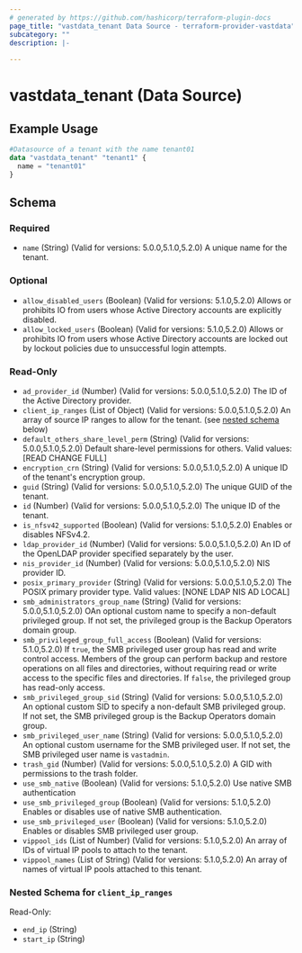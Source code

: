 ```yaml
---
# generated by https://github.com/hashicorp/terraform-plugin-docs
page_title: "vastdata_tenant Data Source - terraform-provider-vastdata"
subcategory: ""
description: |-
  
---
```


# vastdata_tenant (Data Source)



## Example Usage

```terraform
#Datasource of a tenant with the name tenant01
data "vastdata_tenant" "tenant1" {
  name = "tenant01"
}
```

<!-- schema generated by tfplugindocs -->
## Schema

### Required

- `name` (String) (Valid for versions: 5.0.0,5.1.0,5.2.0) A unique name for the tenant.

### Optional

- `allow_disabled_users` (Boolean) (Valid for versions: 5.1.0,5.2.0) Allows or prohibits IO from users whose Active Directory accounts are explicitly disabled.
- `allow_locked_users` (Boolean) (Valid for versions: 5.1.0,5.2.0) Allows or prohibits IO from users whose Active Directory accounts are locked out by lockout policies due to unsuccessful login attempts.

### Read-Only

- `ad_provider_id` (Number) (Valid for versions: 5.0.0,5.1.0,5.2.0) The ID of the Active Directory provider.
- `client_ip_ranges` (List of Object) (Valid for versions: 5.0.0,5.1.0,5.2.0) An array of source IP ranges to allow for the tenant. (see [nested schema](#nestedatt--client_ip_ranges) below)
- `default_others_share_level_perm` (String) (Valid for versions: 5.0.0,5.1.0,5.2.0) Default share-level permissions for others. Valid values: [READ CHANGE FULL]
- `encryption_crn` (String) (Valid for versions: 5.0.0,5.1.0,5.2.0) A unique ID of the tenant's encryption group.
- `guid` (String) (Valid for versions: 5.0.0,5.1.0,5.2.0) The unique GUID of the tenant.
- `id` (Number) (Valid for versions: 5.0.0,5.1.0,5.2.0) The unique ID of the tenant.
- `is_nfsv42_supported` (Boolean) (Valid for versions: 5.1.0,5.2.0) Enables or disables NFSv4.2.
- `ldap_provider_id` (Number) (Valid for versions: 5.0.0,5.1.0,5.2.0) An ID of the OpenLDAP provider specified separately by the user.
- `nis_provider_id` (Number) (Valid for versions: 5.0.0,5.1.0,5.2.0) NIS provider ID.
- `posix_primary_provider` (String) (Valid for versions: 5.0.0,5.1.0,5.2.0) The POSIX primary provider type. Valid values: [NONE LDAP NIS AD LOCAL]
- `smb_administrators_group_name` (String) (Valid for versions: 5.0.0,5.1.0,5.2.0) OAn optional custom name to specify a non-default privileged group. If not set, the privileged group is the Backup Operators domain group.
- `smb_privileged_group_full_access` (Boolean) (Valid for versions: 5.1.0,5.2.0) If `true`, the SMB privileged user group has read and write control access. Members of the group can perform backup and restore operations on all files and directories, without requiring read or write access to the specific files and directories. If `false`, the privileged group has read-only access.
- `smb_privileged_group_sid` (String) (Valid for versions: 5.0.0,5.1.0,5.2.0) An optional custom SID to specify a non-default SMB privileged group. If not set, the SMB privileged group is the Backup Operators domain group.
- `smb_privileged_user_name` (String) (Valid for versions: 5.0.0,5.1.0,5.2.0) An optional custom username for the SMB privileged user. If not set, the SMB privileged user name is `vastadmin`.
- `trash_gid` (Number) (Valid for versions: 5.0.0,5.1.0,5.2.0) A GID with permissions to the trash folder.
- `use_smb_native` (Boolean) (Valid for versions: 5.1.0,5.2.0) Use native SMB authentication
- `use_smb_privileged_group` (Boolean) (Valid for versions: 5.1.0,5.2.0) Enables or disables use of native SMB authentication.
- `use_smb_privileged_user` (Boolean) (Valid for versions: 5.1.0,5.2.0) Enables or disables SMB privileged user group.
- `vippool_ids` (List of Number) (Valid for versions: 5.1.0,5.2.0) An array of IDs of virtual IP pools to attach to the tenant.
- `vippool_names` (List of String) (Valid for versions: 5.1.0,5.2.0) An array of names of virtual IP pools attached to this tenant.

<a id="nestedatt--client_ip_ranges"></a>
### Nested Schema for `client_ip_ranges`

Read-Only:

- `end_ip` (String)
- `start_ip` (String)
